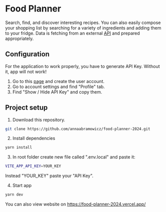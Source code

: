 
# Food Planner 

Search, find, and discover interesting recipes. You can also easily compose your shopping list by searching for a variety of ingredients and adding them to your fridge. Data is fetching from an external [API](https://spoonacular.com/food-api) and prepared appropriately. 

## Configuration
For the application to work properly, you have to generate API Key. Without it, app will not work! 
1. Go to this [page](https://spoonacular.com/food-api) and create the user account.
2. Go to account settings and find "Profile" tab.
3. Find "Show / Hide API Key" and copy them.
   
## Project setup

1. Download this repository.
```bash
git clone https://github.com/annaabramowicz/food-planner-2024.git
```
2. Install dependencies
```bash
yarn install
```
3. In root folder create new file called ".env.local" and paste it:
```bash
VITE_APP_API_KEY=YOUR_KEY
```
Instead "YOUR_KEY" paste your "API Key".

4. Start app
```bash
yarn dev
```

You can also view website on https://food-planner-2024.vercel.app/

